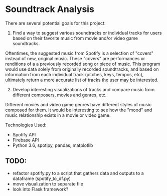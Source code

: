 # Soundtrack Analysis

There are several potential goals for this project:

1. Find a way to suggest various soundtracks or individual tracks for users based on their favorite music from movie and/or video game soundtracks. 
  
  Oftentimes, the suggested music from Spotify is a selection of "covers" instead of new, original music. These "covers" are performances or renditions of a a previously recorded song or piece of music. This program would use data solely from originally recorded soundtracks, and based on information from each individual track (pitches, keys, tempos, etc), ultimately return a more accurate list of tracks the user may be interested. 

2. Develop interesting visualizations of tracks and compare music from different composers, movies and genres, etc. 

Different movies and video game genres have different styles of music composed for them. It would be interesting to see how the "mood" and music relationship exists in a movie or video game. 

Technologies Used:
- Spotify API
- Firebase API
- Python 3.6, spotipy, pandas, matplotlib



## TODO:
- refactor spotify.py to a script that gathers data and outputs to a dataframe (spotify_to_df.py)
- move visualization to separate file
- look into Flask framework?
